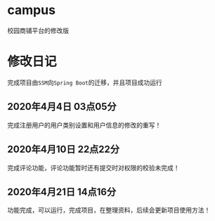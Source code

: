 # campus
校园商铺平台的修改版

# 修改日记
完成项目由`SSM`向`Spring Boot`的迁移，并且项目成功运行

## 2020年4月4日 03点05分
完成注册用户的用户类别设置和用户信息的修改的重写！

## 2020年4月10日 22点22分
完成评论功能，评论功能暂时还有提交时对权限的校验未完成！

## 2020年4月21日 14点16分
功能完成，可以运行，完成项目，在整理资料，后续会更新项目使用方法！
